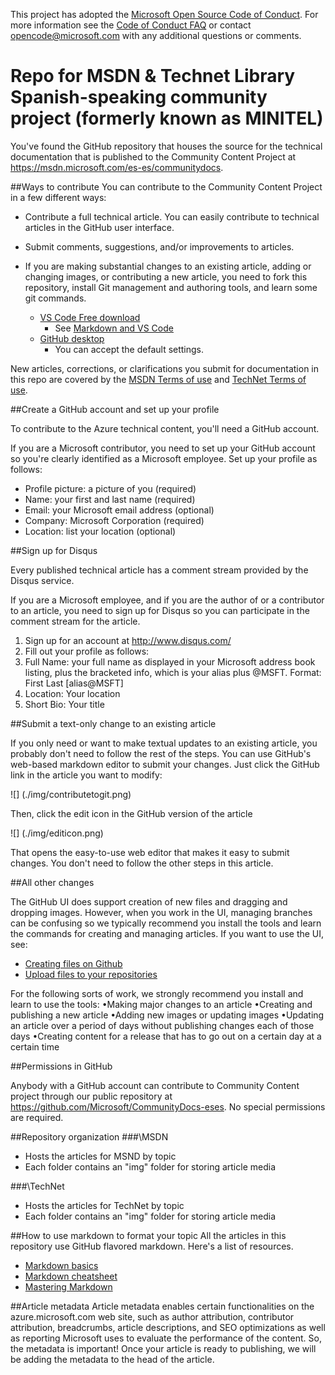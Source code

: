 
This project has adopted the [Microsoft Open Source Code of Conduct](https://opensource.microsoft.com/codeofconduct/). For more information see the [Code of Conduct FAQ](https://opensource.microsoft.com/codeofconduct/faq/) or contact [opencode@microsoft.com](mailto:opencode@microsoft.com) with any additional questions or comments.


# Repo for MSDN & Technet Library Spanish-speaking community project (formerly known as MINITEL)


You've found the GitHub repository that houses the source for the technical documentation that is published
 to the Community Content Project at https://msdn.microsoft.com/es-es/communitydocs.
 
##Ways to contribute
You can contribute to the Community Content Project in a few different ways:

- Contribute a full technical article. You can easily contribute to technical articles in the GitHub user interface. 
- Submit comments, suggestions, and/or improvements to articles.
- If you are making substantial changes to an existing article, adding or changing images, 
or contributing a new article, you need to fork this repository, install Git management and authoring tools, and learn some git commands.

    - [VS Code Free download](https://code.visualstudio.com/b?utm_expid=101350005-21.ckupCbvGQMiML5eJsxWmxw.1&utm_referrer=http%3A%2F%2Fwww.bing.com%2Fsearch%3Fq%3Dvisual%2Bstudio%2Bcode%26src%3DIE-SearchBox%26FORM%3DIENTSR)
        - See [Markdown and VS Code](https://code.visualstudio.com/Docs/languages/markdown)
    - [GitHub desktop](https://desktop.github.com/)
        - You can accept the default settings.


New articles, corrections, or clarifications you submit for documentation in this repo are covered by the 
[MSDN Terms of use](https://msdn.microsoft.com/cc3003890) and [TechNet Terms of use](https://technet.microsoft.com/cc3003890). 

##Create a GitHub account and set up your profile


To contribute to the Azure technical content, you'll need a GitHub account.

If you are a Microsoft contributor, you need to set up your GitHub account so you're clearly identified as a Microsoft employee. Set up your profile as follows:
- Profile picture: a picture of you (required)
- Name: your first and last name (required)
- Email: your Microsoft email address (optional)
- Company: Microsoft Corporation (required)
- Location: list your location (optional)

##Sign up for Disqus

Every published technical article has a comment stream provided by the Disqus service.

If you are a Microsoft employee, and if you are the author of or a contributor to an article, you need to sign up for Disqus so you can participate in the comment stream for the article.
1. Sign up for an account at http://www.disqus.com/
2. Fill out your profile as follows:
3. Full Name: your full name as displayed in your Microsoft address book listing, plus the bracketed info, which is your alias plus @MSFT. Format: First Last [alias@MSFT]
4. Location: Your location
5. Short Bio: Your title

##Submit a text-only change to an existing article

If you only need or want to make textual updates to an existing article, you probably don't need to follow the rest of the steps. You can use GitHub's web-based markdown editor to submit your changes. Just click the GitHub link in the article you want to modify:

![] (./img/contributetogit.png)

Then, click the edit icon in the GitHub version of the article

![] (./img/editicon.png)

That opens the easy-to-use web editor that makes it easy to submit changes. You don't need to follow the other steps in this article.

##All other changes

The GitHub UI does support creation of new files and dragging and dropping images. However, when you work in the UI, managing branches can be confusing so we typically recommend you install the tools and learn the commands for creating and managing articles. If you want to use the UI, see:

- [Creating files on Github](https://github.com/blog/1327-creating-files-on-github)
- [Upload files to your repositories](https://github.com/blog/2105-upload-files-to-your-repositories)


For the following sorts of work, we strongly recommend you install and learn to use the tools:
•Making major changes to an article
•Creating and publishing a new article
•Adding new images or updating images
•Updating an article over a period of days without publishing changes each of those days
•Creating content for a release that has to go out on a certain day at a certain time

##Permissions in GitHub

Anybody with a GitHub account can contribute to Community Content project through our public repository at 
https://github.com/Microsoft/CommunityDocs-eses. No special permissions are required.



##Repository organization
###\MSDN
- Hosts the articles for MSND by topic
- Each folder contains an "img" folder for storing article media



###\TechNet
- Hosts the articles for TechNet by topic
- Each folder contains an "img" folder for storing article media

##How to use markdown to format your topic
All the articles in this repository use GitHub flavored markdown. Here's a list of resources.
- [Markdown basics](https://help.github.com/articles/getting-started-with-writing-and-formatting-on-github/)
- [Markdown cheatsheet](https://github.com/adam-p/markdown-here/wiki/Markdown-Cheatsheet)
- [Mastering Markdown](https://guides.github.com/features/mastering-markdown/)


##Article metadata
Article metadata enables certain functionalities on the azure.microsoft.com web site, such as author attribution, contributor attribution, breadcrumbs, article descriptions, and SEO optimizations as well as reporting Microsoft uses to evaluate the performance of the content. So, the metadata is important! Once your article is ready to publishing, we will be adding the metadata to the head of the article.

 

